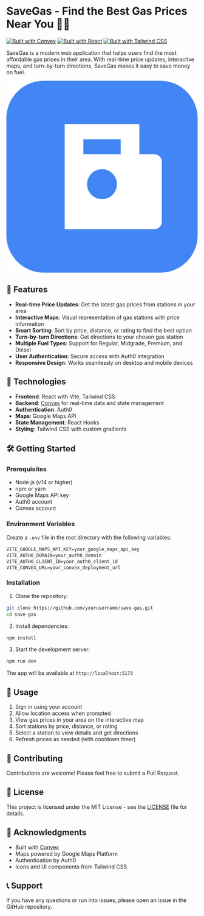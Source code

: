 # SaveGas - Find the Best Gas Prices Near You 🚗⛽

[![Built with Convex](https://img.shields.io/badge/Built%20with-Convex-blue.svg)](https://convex.dev)
[![Built with React](https://img.shields.io/badge/Built%20with-React-61DAFB.svg)](https://reactjs.org)
[![Built with Tailwind CSS](https://img.shields.io/badge/Built%20with-Tailwind%20CSS-38B2AC.svg)](https://tailwindcss.com)

SaveGas is a modern web application that helps users find the most affordable gas prices in their area. With real-time price updates, interactive maps, and turn-by-turn directions, SaveGas makes it easy to save money on fuel.

![SaveGas Screenshot](./src/assets/logo.svg)

## 🌟 Features

- **Real-time Price Updates**: Get the latest gas prices from stations in your area
- **Interactive Maps**: Visual representation of gas stations with price information
- **Smart Sorting**: Sort by price, distance, or rating to find the best option
- **Turn-by-turn Directions**: Get directions to your chosen gas station
- **Multiple Fuel Types**: Support for Regular, Midgrade, Premium, and Diesel
- **User Authentication**: Secure access with Auth0 integration
- **Responsive Design**: Works seamlessly on desktop and mobile devices

## 🚀 Technologies

- **Frontend**: React with Vite, Tailwind CSS
- **Backend**: [Convex](https://convex.dev) for real-time data and state management
- **Authentication**: Auth0
- **Maps**: Google Maps API
- **State Management**: React Hooks
- **Styling**: Tailwind CSS with custom gradients

## 🛠️ Getting Started

### Prerequisites

- Node.js (v14 or higher)
- npm or yarn
- Google Maps API key
- Auth0 account
- Convex account

### Environment Variables

Create a `.env` file in the root directory with the following variables:

```env
VITE_GOOGLE_MAPS_API_KEY=your_google_maps_api_key
VITE_AUTH0_DOMAIN=your_auth0_domain
VITE_AUTH0_CLIENT_ID=your_auth0_client_id
VITE_CONVEX_URL=your_convex_deployment_url
```

### Installation

1. Clone the repository:
```bash
git clone https://github.com/yourusername/save-gas.git
cd save-gas
```

2. Install dependencies:
```bash
npm install
```

3. Start the development server:
```bash
npm run dev
```

The app will be available at `http://localhost:5173`

## 📱 Usage

1. Sign in using your account
2. Allow location access when prompted
3. View gas prices in your area on the interactive map
4. Sort stations by price, distance, or rating
5. Select a station to view details and get directions
6. Refresh prices as needed (with cooldown timer)

## 🤝 Contributing

Contributions are welcome! Please feel free to submit a Pull Request.

## 📄 License

This project is licensed under the MIT License - see the [LICENSE](LICENSE) file for details.

## 🙏 Acknowledgments

- Built with [Convex](https://convex.dev)
- Maps powered by Google Maps Platform
- Authentication by Auth0
- Icons and UI components from Tailwind CSS

## 📞 Support

If you have any questions or run into issues, please open an issue in the GitHub repository.
